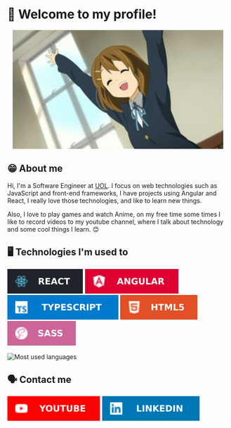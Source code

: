 # 🤩 Welcome to my profile!

<div align="center">

![GIF welcome](./yui.gif)
</div>

## 😁 About me
Hi, I'm a Software Engineer at [UOL](https://sobreuol.noticias.uol.com.br/en/our-history/).
I focus on web technologies such as JavaScript and front-end frameworks, I have projects using Angular and React, I really love those technologies, and like to learn new things.
 
Also, I love to play games and watch Anime, on my free time some times I like to record videos to my youtube channel, where I talk about technology and some cool things I learn. 😊

## 🖥️ Technologies I'm used to

![React](./icons/technologies/react.svg)
![Angular](./icons/technologies/angular.svg)
![Typescript](./icons/technologies/typescript.svg)
![HTML](./icons/technologies/html.svg)
![SASS](./icons/technologies/sass.svg)

![Most used languages](https://github-readme-stats.vercel.app/api/top-langs/?username=liara987&theme=blue-green)

## 🗣️ Contact me
[![Youtube URL](./icons/social%20media/youtube.svg)](https://www.youtube.com/c/LiaraProgramadora?sub_confirmation=1)
[![LinkedIn URL](./icons/social%20media/linkedin.svg)](https://www.linkedin.com/in/liara-programadora)
